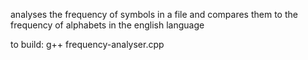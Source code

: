 analyses the frequency of symbols in a file and compares them to the frequency of alphabets in the english language

to build: g++ frequency-analyser.cpp
